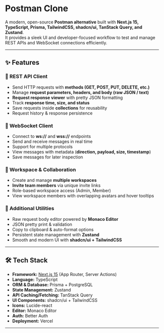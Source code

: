 
# Postman Clone


A modern, open-source **Postman alternative** built with **Next.js 15, TypeScript, Prisma, TailwindCSS, shadcn/ui, TanStack Query, and Zustand**.  
It provides a sleek UI and developer-focused workflow to test and manage REST APIs and WebSocket connections efficiently.

---

## ✨ Features

### 🔹 REST API Client
- Send HTTP requests with **methods (GET, POST, PUT, DELETE, etc.)**  
- Manage **request parameters, headers, and body (raw JSON / text)**  
- **Request response viewer** with pretty JSON formatting  
- Track **response time, size, and status**  
- Save requests inside **collections** for reusability  
- Request history & response persistence  

### 🔹 WebSocket Client
- Connect to **ws://** and **wss://** endpoints  
- Send and receive messages in real time  
- Support for multiple protocols  
- View messages with metadata (**direction, payload, size, timestamp**)  
- Save messages for later inspection  

### 🔹 Workspace & Collaboration
- Create and manage **multiple workspaces**  
- **Invite team members** via unique invite links  
- Role-based workspace access (Admin, Member)  
- View workspace members with overlapping avatars and hover tooltips  

### 🔹 Additional Utilities
- Raw request body editor powered by **Monaco Editor**  
- JSON pretty print & validation  
- Copy to clipboard & auto-format options  
- Persistent state management with **Zustand**  
- Smooth and modern UI with **shadcn/ui + TailwindCSS**  

---

## 🛠️ Tech Stack

- **Framework:** [Next.js 15](https://nextjs.org/) (App Router, Server Actions)  
- **Language:** TypeScript  
- **ORM & Database:** Prisma + PostgreSQL  
- **State Management:** Zustand  
- **API Caching/Fetching:** TanStack Query  
- **UI Components:** shadcn/ui + TailwindCSS  
- **Icons:** Lucide-react  
- **Editor:** Monaco Editor  
- **Auth:** Better Auth  
- **Deployment:** Vercel  

---




